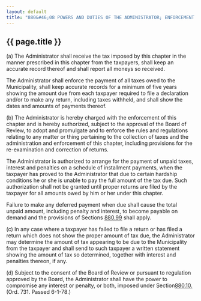 ---
layout: default 
title: "880&#46;08 POWERS AND DUTIES OF THE ADMINISTRATOR; ENFORCEMENT."---

{{ page.title }}
----------------

​(a) The Administrator shall receive the tax imposed by this chapter in
the manner prescribed in this chapter from the taxpayers, shall keep an
accurate record thereof and shall report all moneys so received.

The Administrator shall enforce the payment of all taxes owed to the
Municipality, shall keep accurate records for a minimum of five years
showing the amount due from each taxpayer required to file a declaration
and/or to make any return, including taxes withheld, and shall show the
dates and amounts of payments thereof.

​(b) The Administrator is hereby charged with the enforcement of this
chapter and is hereby authorized, subject to the approval of the Board
of Review, to adopt and promulgate and to enforce the rules and
regulations relating to any matter or thing pertaining to the collection
of taxes and the administration and enforcement of this chapter,
including provisions for the re-examination and correction of returns.

The Administrator is authorized to arrange for the payment of unpaid
taxes, interest and penalties on a schedule of installment payments,
when the taxpayer has proved to the Administrator that due to certain
hardship conditions he or she is unable to pay the full amount of the
tax due. Such authorization shall not be granted until proper returns
are filed by the taxpayer for all amounts owed by him or her under this
chapter.

Failure to make any deferred payment when due shall cause the total
unpaid amount, including penalty and interest, to become payable on
demand and the provisions of Sections [880.99](3fdcb639.html) shall
apply.

​(c) In any case where a taxpayer has failed to file a return or has
filed a return which does not show the proper amount of tax due, the
Administrator may determine the amount of tax appearing to be due to the
Municipality from the taxpayer and shall send to such taxpayer a written
statement showing the amount of tax so determined, together with
interest and penalties thereon, if any.

​(d) Subject to the consent of the Board of Review or pursuant to
regulation approved by the Board, the Administrator shall have the power
to compromise any interest or penalty, or both, imposed under
Section[880.10.](3fd24c40.html) (Ord. 731. Passed 6-1-78.)
